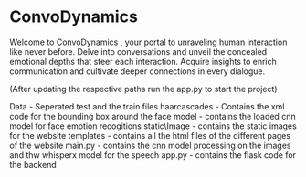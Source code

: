 # ConvoDynamics
Welcome to ConvoDynamics , your portal to unraveling human interaction like never before. Delve into conversations and unveil the concealed emotional depths that steer each interaction. Acquire insights to enrich communication and cultivate deeper connections in every dialogue.


(After updating the respective paths run the app.py to start the project)

Data - Seperated test and the train files 
haarcascades - Contains the xml code for the bounding box around the face
model - contains the loaded cnn model for face emotion recogitions 
static\Image -  contains the static images for the website
templates - contains all the html files of the different pages of the website
main.py - contains the cnn model processing on the images and thw whisperx model for the speech 
app.py - contains the flask code for the backend